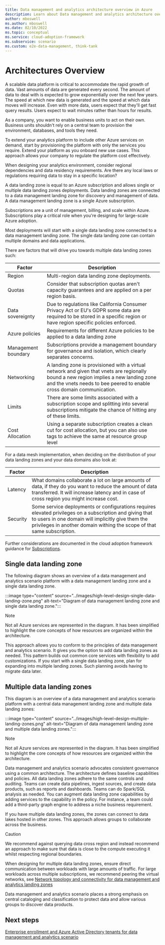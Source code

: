 ```yaml
---
title: Data management and analytics architecture overview in Azure
description: Learn about Data management and analytics architecture overview in Azure
author: mboswell
ms.author: mboswell
ms.date: 02/10/2022
ms.topic: conceptual
ms.service: cloud-adoption-framework
ms.subservice: scenario
ms.custom: e2e-data-management, think-tank
---
```


# Architectures Overview

A scalable data platform is critical to accommodate the rapid growth of data. Vast amounts of data are generated every second. The amount of data to deal with is expected to grow exponentially over the next few years. The speed at which new data is generated and the speed at which data moves will increase. Even with more data, users expect that they'll get fast query results. Users expect to wait minutes rather than hours for results.

As a company, you want to enable business units to act on their own. Business units shouldn't rely on a central team to provision the environment, databases, and tools they need.

To extend your analytics platform to include other Azure services on demand, start by provisioning the platform with only the services you require. Extend your platform as you onboard new use cases. This approach allows your company to regulate the platform cost effectively.

When designing your analytics environment, consider regional dependencies and data residency requirements. Are there any local laws or regulations requiring data to stay in a specific location?

A data landing zone is equal to an Azure subscription and allows single or multiple data landing zones deployments. Data landing zones are connected to a data management landing zone for discovery and management of data. A data management landing zone is a single Azure subscription.

Subscriptions are a unit of management, billing, and scale within Azure. Subscriptions play a critical role when you're designing for large-scale Azure adoption.

Most deployments will start with a single data landing zone connected to a data management landing zone. The single data landing zone can contain multiple domains and data applications.

There are factors that will drive you towards multiple data landing zones such:

| Factor              | Description                                                                                                                                                                                                     |
|---------------------|-----------------------------------------------------------------------------------------------------------------------------------------------------------------------------------------------------------------|
| Region              |  Multi-region data landing zone deployments.                                                                                                                                                                    |
| Quotas              |  Consider that subscription quotas aren't capacity guarantees and are applied on a per region basis.                                                                                                            |
| Data sovereignty    |  Due to regulations like California Consumer Privacy Act or EU's GDPR some data are required to be stored in a specific region or have region specific policies enforced.                                       |
| Azure policies      |  Requirements for different Azure policies to be applied to a data landing zone                                                                                                                                 |
| Management boundary |  Subscriptions provide a management boundary for governance and isolation, which clearly separates concerns.                                                                                                    |
|  Networking         |  A landing zone is provisioned with a virtual network and given that vnets are regionally bound a new region implies a new landing zone and the vnets needs to bee peered to enable cross domain communication. |
|  Limits             | There are some limits associated with a subscription scope and splitting into several subscriptions mitigate the chance of hitting any of these limits.                                                         |
|  Cost Allocation    | Using a separate subscription creates a clean cut for cost allocation, but you can also use tags to achieve the same at resource group level                                                                                                                                                    |

For a data mesh implementation, when deciding on the distribution of your data landing zones and your data domains also look at:

| Factor   | Description                                                                                                                                                                                                                              |
|----------|------------------------------------------------------------------------------------------------------------------------------------------------------------------------------------------------------------------------------------------|
| Latency  | What domains collaborate a lot on large amounts of data, if they do you want to reduce the amount of data transferred. It will increase latency and in case of cross region you might increase cost.                                     |
| Security | Some service deployments or configurations requires elevated privileges on a subscription and giving that to users in one domain will implicitly give them the privileges in another domain withing the scope of that same subscription. |

Further considerations are documented in the cloud adoption framework guidance for [Subscriptions](../../../ready/landing-zone/design-area/resource-org-subscriptions.md).

## Single data landing zone

The following diagram shows an overview of a data management and analytics scenario platform with a data management landing zone and a single data landing zone.

:::image type="content" source="../images/high-level-design-single-data-landing-zone.png" alt-text="Diagram of data management landing zone and single data landing zone.":::

> [!NOTE]
> Not all Azure services are represented in the diagram. It has been simplified to highlight the core concepts of how resources are organized within the architecture.

This approach allows you to conform to the principles of data management and analytics scenario. It gives you the option to add data landing zones as needed. This pattern builds out common core services with flexibility to add customizations. If you start with a single data landing zone, plan for expanding into multiple landing zones. Such planning avoids having to migrate data later.

## Multiple data landing zones

This diagram is an overview of a data management and analytics scenario platform with a central data management landing zone and multiple data landing zones:

:::image type="content" source="../images/high-level-design-multiple-landing-zones.png" alt-text="Diagram of data management landing zone and multiple data landing zones.":::

> [!NOTE]
> Not all Azure services are represented in the diagram. It has been simplified to highlight the core concepts of how resources are organized within the architecture.

Data management and analytics scenario advocates consistent governance using a common architecture. The architecture defines baseline capabilities and policies. All data landing zones adhere to the same controls and auditing. Teams can create data pipelines, ingest sources, and create data products, such as reports and dashboards. Teams can do Spark/SQL analysis as needed. You can augment data landing zone capabilities by adding services to the capability in the policy. For instance, a team could add a third-party graph engine to address a niche business requirement.

If you have multiple data landing zones, the zones can connect to data lakes hosted in other zones. This approach allows groups to collaborate across the business.

> [!CAUTION]
> We recommend against querying data cross region and instead recommend an approach to make sure that data is close to the compute executing it whilst respecting regional boundaries.

When designing for multiple data landing zones, ensure direct communication between workloads with large amounts of traffic. For large workloads across multiple subscriptions, we recommend peering the virtual networks, see [Network topology and connectivity for data management and analytics landing zones](../eslz-network-topology-and-connectivity.md)

Data management and analytics scenario places a strong emphasis on central cataloging and classification to protect data and allow various groups to discover data products.

## Next steps

[Enterprise enrollment and Azure Active Directory tenants for data management and analytics scenario](../eslz-enterprise-enrollment-and-azure-ad-tenants.md)
